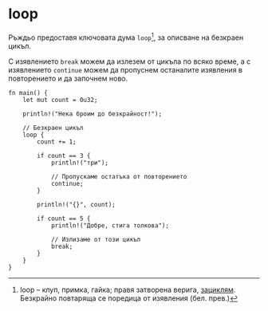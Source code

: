 # loop

Ръждьо предоставя ключовата дума `loop`[^loop], за описване на безкраен цикъл.

С изявлениeто `break` можем да излезем от цикъла по всяко време, а с
изявлениeто `continue` можем да пропуснем останалите изявления в повторението и
да започнем ново.

```rust,editable
fn main() {
    let mut count = 0u32;

    println!("Нека броим до безкрайност!");

    // Безкраен цикъл
    loop {
        count += 1;

        if count == 3 {
            println!("три");

            // Пропускаме остатъка от повторението
            continue;
        }

        println!("{}", count);

        if count == 5 {
            println!("Добре, стига толкова");

            // Излизаме от този цикъл
            break;
        }
    }
}
```

[^loop]: loop – клуп, примка, гайка; правя затворена верига, [зациклям](https://eurodict.com/dictionary/loop-42323). Безкрайно повтаряща се поредица от изявления (бел. прев.)
